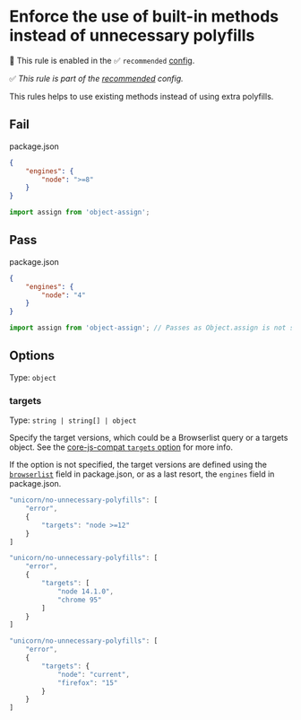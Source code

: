 # Enforce the use of built-in methods instead of unnecessary polyfills

💼 This rule is enabled in the ✅ `recommended` [config](https://github.com/sindresorhus/eslint-plugin-unicorn#preset-configs).

<!-- end auto-generated rule header -->

<!-- Do not manually modify RULE_NOTICE part. Run: `npm run generate-rule-notices` -->
<!-- RULE_NOTICE -->

✅ _This rule is part of the [recommended](https://github.com/sindresorhus/eslint-plugin-unicorn#recommended-config) config._

<!-- /RULE_NOTICE -->

This rules helps to use existing methods instead of using extra polyfills.

## Fail

package.json

```json
{
	"engines": {
		"node": ">=8"
	}
}
```

```js
import assign from 'object-assign';
```

## Pass

package.json

```json
{
	"engines": {
		"node": "4"
	}
}
```

```js
import assign from 'object-assign'; // Passes as Object.assign is not supported
```

## Options

Type: `object`

### targets

Type: `string | string[] | object`

Specify the target versions, which could be a Browserlist query or a targets object. See the [core-js-compat `targets` option](https://github.com/zloirock/core-js/tree/HEAD/packages/core-js-compat#targets-option) for more info.

If the option is not specified, the target versions are defined using the [`browserlist`](https://browsersl.ist) field in package.json, or as a last resort, the `engines` field in package.json.

```js
"unicorn/no-unnecessary-polyfills": [
	"error",
	{
		"targets": "node >=12"
	}
]
```

```js
"unicorn/no-unnecessary-polyfills": [
	"error",
	{
		"targets": [
			"node 14.1.0",
			"chrome 95"
		]
	}
]
```

```js
"unicorn/no-unnecessary-polyfills": [
	"error",
	{
		"targets": {
			"node": "current",
			"firefox": "15"
		}
	}
]
```
